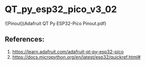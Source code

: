# QT_py_esp32_pico_v3_02

![Pinout](Adafruit QT Py ESP32-Pico Pinout.pdf)

## References:
1. https://learn.adafruit.com/adafruit-qt-py-esp32-pico
2. https://docs.micropython.org/en/latest/esp32/quickref.html#
